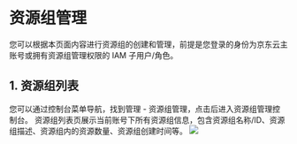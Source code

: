 # 资源组管理
您可以根据本页面内容进行资源组的创建和管理，前提是您登录的身份为京东云主账号或拥有资源组管理权限的 IAM 子用户/角色。
## 1. 资源组列表
您可以通过控制台菜单导航，找到管理 - 资源组管理，点击后进入资源组管理控制台。
资源组列表页展示当前账号下所有资源组信息，包含资源组名称/ID、资源组描述、资源组内的资源数量、资源组创建时间等。
![](../../../../../image/Resource-Group/Management/rg-list.png)
